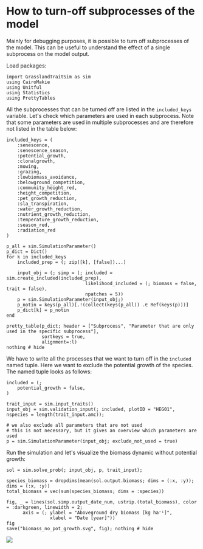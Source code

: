 # How to turn-off subprocesses of the model

Mainly for debugging purposes, it is possible to turn off subprocesses of the model. This can be useful to understand the effect of a single subprocess on the model output. 

Load packages:
```@example turnoff_subprocesses
import GrasslandTraitSim as sim
using CairoMakie
using Unitful
using Statistics
using PrettyTables
```

All the subprocesses that can be turned off are listed in the `included_keys` variable. Let's check which parameters are used in each subprocess. Note that some parameters are used in multiple subprocesses and are therefore not listed in the table below:
```@example turnoff_subprocesses
included_keys = (
    :senescence,
    :senescence_season,
    :potential_growth,
    :clonalgrowth,
    :mowing,
    :grazing,
    :lowbiomass_avoidance,
    :belowground_competition,
    :community_height_red,
    :height_competition,
    :pet_growth_reduction,
    :sla_transpiration,
    :water_growth_reduction,
    :nutrient_growth_reduction,
    :temperature_growth_reduction,
    :season_red,
    :radiation_red
)

p_all = sim.SimulationParameter()
p_dict = Dict()
for k in included_keys
    included_prep = (; zip([k], [false])...)

    input_obj = (; simp = (; included = sim.create_included(included_prep),
                             likelihood_included = (; biomass = false, trait = false),
                             npatches = 5))
    p = sim.SimulationParameter(input_obj;)    
    p_notin = keys(p_all)[.!(collect(keys(p_all)) .∈ Ref(keys(p)))]   
    p_dict[k] = p_notin    
end

pretty_table(p_dict; header = ["Subprocess", "Parameter that are only used in the specific subprocess"],
             sortkeys = true,
             alignment=:l)
nothing # hide
```

We have to write all the processes that we want to turn off in the `included` named tuple. Here we want to exclude the potential growth of the species. The named tuple looks as follows:
```@example turnoff_subprocesses
included = (;
    potential_growth = false,
)

trait_input = sim.input_traits()
input_obj = sim.validation_input(; included, plotID = "HEG01", nspecies = length(trait_input.amc));

# we also exclude all parameters that are not used
# this is not necessary, but it gives an overview which parameters are used
p = sim.SimulationParameter(input_obj; exclude_not_used = true)
```

Run the simulation and let's visualize the biomass dynamic without potential growth:
```@example turnoff_subprocesses
sol = sim.solve_prob(; input_obj, p, trait_input);

species_biomass = dropdims(mean(sol.output.biomass; dims = (:x, :y)); dims = (:x, :y))
total_biomass = vec(sum(species_biomass; dims = :species))

fig, _ = lines(sol.simp.output_date_num, ustrip.(total_biomass), color = :darkgreen, linewidth = 2;
      axis = (; ylabel = "Aboveground dry biomass [kg ha⁻¹]", 
                xlabel = "Date [year]"))
fig
save("biomass_no_pot_growth.svg", fig); nothing # hide
```

![](biomass_no_pot_growth.svg)